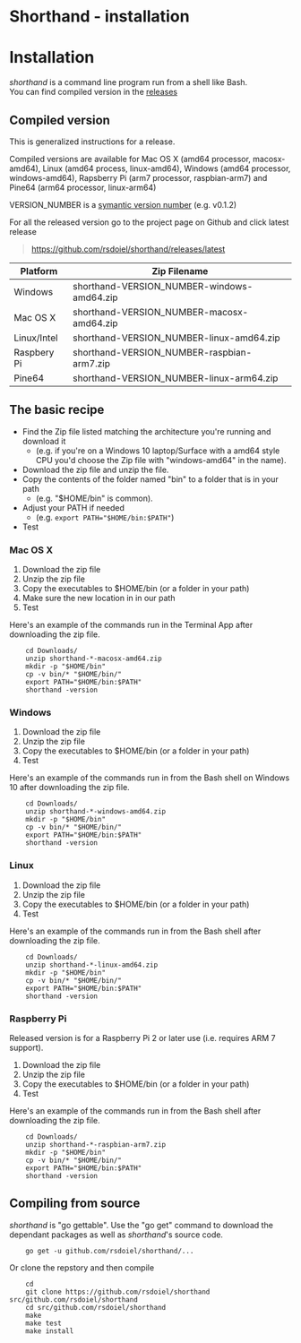     
# Shorthand - installation

# Installation

*shorthand* is a command line program run from a shell like Bash.  
You can find compiled version in the 
[releases](https://github.com/rsdoiel/shorthand/releases/latest) 

## Compiled version

This is generalized instructions for a release. 

Compiled versions are available for Mac OS X (amd64 processor, macosx-amd64), 
Linux (amd64 process, linux-amd64), Windows (amd64 processor, windows-amd64), 
Rapsberry Pi (arm7 processor, raspbian-arm7) and Pine64 (arm64 processor, linux-arm64)


VERSION_NUMBER is a [symantic version number](http://semver.org/) (e.g. v0.1.2)


For all the released version go to the project page on Github and click latest release

>    https://github.com/rsdoiel/shorthand/releases/latest


| Platform    | Zip Filename                           |
|-------------|----------------------------------------|
| Windows     | shorthand-VERSION_NUMBER-windows-amd64.zip |
| Mac OS X    | shorthand-VERSION_NUMBER-macosx-amd64.zip  |
| Linux/Intel | shorthand-VERSION_NUMBER-linux-amd64.zip   |
| Raspbery Pi | shorthand-VERSION_NUMBER-raspbian-arm7.zip |
| Pine64      | shorthand-VERSION_NUMBER-linux-arm64.zip   |


## The basic recipe

+ Find the Zip file listed matching the architecture you're running and download it
    + (e.g. if you're on a Windows 10 laptop/Surface with a amd64 style CPU you'd choose the Zip file with "windows-amd64" in the name).
+ Download the zip file and unzip the file.  
+ Copy the contents of the folder named "bin" to a folder that is in your path 
    + (e.g. "$HOME/bin" is common).
+ Adjust your PATH if needed
    + (e.g. `export PATH="$HOME/bin:$PATH"`)
+ Test


### Mac OS X

1. Download the zip file
2. Unzip the zip file
3. Copy the executables to $HOME/bin (or a folder in your path)
4. Make sure the new location in in our path
5. Test

Here's an example of the commands run in the Terminal App after 
downloading the zip file.

```shell
    cd Downloads/
    unzip shorthand-*-macosx-amd64.zip
    mkdir -p "$HOME/bin"
    cp -v bin/* "$HOME/bin/"
    export PATH="$HOME/bin:$PATH"
    shorthand -version
```

### Windows

1. Download the zip file
2. Unzip the zip file
3. Copy the executables to $HOME/bin (or a folder in your path)
4. Test

Here's an example of the commands run in from the Bash shell on 
Windows 10 after downloading the zip file.

```shell
    cd Downloads/
    unzip shorthand-*-windows-amd64.zip
    mkdir -p "$HOME/bin"
    cp -v bin/* "$HOME/bin/"
    export PATH="$HOME/bin:$PATH"
    shorthand -version
```


### Linux 

1. Download the zip file
2. Unzip the zip file
3. Copy the executables to $HOME/bin (or a folder in your path)
4. Test

Here's an example of the commands run in from the Bash shell after
downloading the zip file.

```shell
    cd Downloads/
    unzip shorthand-*-linux-amd64.zip
    mkdir -p "$HOME/bin"
    cp -v bin/* "$HOME/bin/"
    export PATH="$HOME/bin:$PATH"
    shorthand -version
```


### Raspberry Pi

Released version is for a Raspberry Pi 2 or later use (i.e. requires ARM 7 support).

1. Download the zip file
2. Unzip the zip file
3. Copy the executables to $HOME/bin (or a folder in your path)
4. Test

Here's an example of the commands run in from the Bash shell after
downloading the zip file.

```shell
    cd Downloads/
    unzip shorthand-*-raspbian-arm7.zip
    mkdir -p "$HOME/bin"
    cp -v bin/* "$HOME/bin/"
    export PATH="$HOME/bin:$PATH"
    shorthand -version
```


## Compiling from source

_shorthand_ is "go gettable".  Use the "go get" command to download the dependant packages
as well as _shorthand_'s source code.

```shell
    go get -u github.com/rsdoiel/shorthand/...
```

Or clone the repstory and then compile

```shell
    cd
    git clone https://github.com/rsdoiel/shorthand src/github.com/rsdoiel/shorthand
    cd src/github.com/rsdoiel/shorthand
    make
    make test
    make install
```

